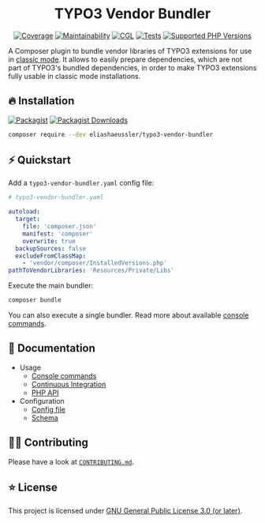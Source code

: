<div align="center">

# TYPO3 Vendor Bundler

[![Coverage](https://img.shields.io/coverallsCoverage/github/eliashaeussler/typo3-vendor-bundler?logo=coveralls)](https://coveralls.io/github/eliashaeussler/typo3-vendor-bundler)
[![Maintainability](https://qlty.sh/badges/74cdd425-7600-478e-9663-8f4aa4806a36/maintainability.svg)](https://qlty.sh/gh/eliashaeussler/projects/typo3-vendor-bundler)
[![CGL](https://img.shields.io/github/actions/workflow/status/eliashaeussler/typo3-vendor-bundler/cgl.yaml?label=cgl&logo=github)](https://github.com/eliashaeussler/typo3-vendor-bundler/actions/workflows/cgl.yaml)
[![Tests](https://img.shields.io/github/actions/workflow/status/eliashaeussler/typo3-vendor-bundler/tests.yaml?label=tests&logo=github)](https://github.com/eliashaeussler/typo3-vendor-bundler/actions/workflows/tests.yaml)
[![Supported PHP Versions](https://img.shields.io/packagist/dependency-v/eliashaeussler/typo3-vendor-bundler/php?logo=php)](https://packagist.org/packages/eliashaeussler/typo3-vendor-bundler)

</div>

A Composer plugin to bundle vendor libraries of TYPO3 extensions for use
in [classic mode](https://docs.typo3.org/permalink/t3coreapi:classic-directory-structure).
It allows to easily prepare dependencies, which are not part of TYPO3's
bundled dependencies, in order to make TYPO3 extensions fully usable in
classic mode installations.

## 🔥 Installation

[![Packagist](https://img.shields.io/packagist/v/eliashaeussler/typo3-vendor-bundler?label=version&logo=packagist)](https://packagist.org/packages/eliashaeussler/typo3-vendor-bundler)
[![Packagist Downloads](https://img.shields.io/packagist/dt/eliashaeussler/typo3-vendor-bundler?color=brightgreen)](https://packagist.org/packages/eliashaeussler/typo3-vendor-bundler)

```bash
composer require --dev eliashaeussler/typo3-vendor-bundler
```

## ⚡ Quickstart

Add a `typo3-vendor-bundler.yaml` config file:

```yaml
# typo3-vendor-bundler.yaml

autoload:
  target:
    file: 'composer.json'
    manifest: 'composer'
    overwrite: true
  backupSources: false
  excludeFromClassMap:
    - 'vendor/composer/InstalledVersions.php'
pathToVendorLibraries: 'Resources/Private/Libs'
```

Execute the main bundler:

```bash
composer bundle
```

You can also execute a single bundler. Read more about available
[console commands](docs/cli.md).

## 📝 Documentation

* Usage
  * [Console commands](docs/cli.md)
  * [Continuous Integration](docs/ci.md)
  * [PHP API](docs/api.md)
* Configuration
  * [Config file](docs/config-file.md)
  * [Schema](docs/schema.md)

## 🧑‍💻 Contributing

Please have a look at [`CONTRIBUTING.md`](CONTRIBUTING.md).

## ⭐ License

This project is licensed under [GNU General Public License 3.0 (or later)](LICENSE).
